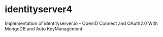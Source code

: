 # identityserver4
Implementation of  identityserver.io - OpenID Connect and OAuth2.0 With MongoDB and Auto KeyManagement
